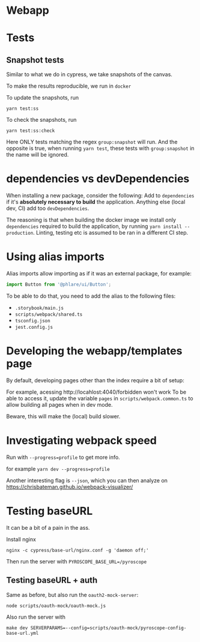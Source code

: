 # Webapp

# Tests
## Snapshot tests
Similar to what we do in cypress, we take snapshots of the canvas.

To make the results reproducible, we run in `docker`

To update the snapshots, run
```
yarn test:ss
```

To check the snapshots, run
```
yarn test:ss:check
```

Here ONLY tests matching the regex `group:snapshot` will run.
And the opposite is true, when running `yarn test`, these tests with `group:snapshot` in the name will be ignored.

# dependencies vs devDependencies
When installing a new package, consider the following:
Add to `dependencies` if it's **absolutely necessary to build** the application.
Anything else (local dev, CI) add too `devDependencies`.

The reasoning is that when building the docker image we install only `dependencies` required to build the application, by running `yarn install --production`.
Linting, testing etc is assumed to be ran in a different CI step.

# Using alias imports
Alias imports allow importing as if it was an external package, for example:
```javascript
import Button from '@phlare/ui/Button';
```

To be able to do that, you need to add the alias to the following files:
* `.storybook/main.js`
* `scripts/webpack/shared.ts`
* `tsconfig.json`
* `jest.config.js`

# Developing the webapp/templates page
By default, developing pages other than the index require a bit of setup:


For example, acessing http://locahlost:4040/forbidden won't work
To be able to access it, update the variable `pages` in `scripts/webpack.common.ts` to allow building all pages when in dev mode.

Beware, this will make the (local) build slower.

# Investigating webpack speed
Run with `--progress=profile` to get more info.

for example `yarn dev --progress=profile`


Another interesting flag is `--json`, which you can then analyze on https://chrisbateman.github.io/webpack-visualizer/

# Testing baseURL
It can be a bit of a pain in the ass.

Install nginx
```
nginx -c cypress/base-url/nginx.conf -g 'daemon off;'
```

Then run the server with `PYROSCOPE_BASE_URL=/pyroscope`

## Testing baseURL + auth
Same as before, but also run the `oauth2-mock-server`:
```
node scripts/oauth-mock/oauth-mock.js
```

Also run the server with
```
make dev SERVERPARAMS=--config=scripts/oauth-mock/pyroscope-config-base-url.yml
```
